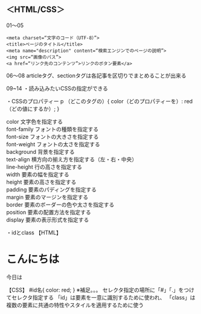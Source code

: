 ## ＜HTML/CSS＞

01〜05
```
<meta charset=“文字のコード（UTF-8）”>
<title>ページのタイトル</title>
<meta name="description" content=“検索エンジンでのページの説明”>
<img src=“画像のパス”>
<a href=“リンク先のコンテンツ”>リンクのボタン要素</a>
```

06〜08
articleタグ、sectionタグは各記事を区切りでまとめることが出来る

09~14
・読み込みたいCSSの指定ができる
<link rel="ファイルとの関係性の説明" href="CSSファイル名">

・CSSのプロパティー
p （どこのタグの）{
  color（どのプロパティーを）: red（どの値にするか）;
}

color	文字色を指定する<br>
font-family	フォントの種類を指定する<br>
font-size	フォントの大きさを指定する<br>
font-weight	フォントの太さを指定する<br>
background	背景を指定する<br>
text-align	横方向の揃え方を指定する（左・右・中央）<br>
line-height	行の高さを指定する<br>
width	要素の幅を指定する<br>
height	要素の高さを指定する<br>
padding	要素のパディングを指定する<br>
margin	要素のマージンを指定する<br>
border	要素のボーダーの色や太さを指定する<br>
position	要素の配置方法を指定する<br>
display	要素の表示形式を指定する<br>

・idとclass
【HTML】
<h1 id="id名">こんにちは</h1>
<p class="class名">今日は</p>
【CSS】
#id名{
    color: red;
}
※補足。。。
セレクタ指定の場所に「#」「.」をつけてセレクタ指定する
「id」は要素を一意に識別するために使われ、
「class」は複数の要素に共通の特性やスタイルを適用するために使う